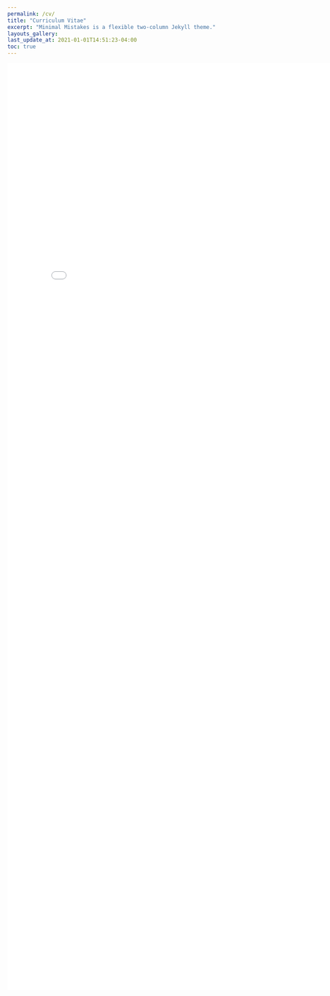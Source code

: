 ```yaml
---
permalink: /cv/
title: "Curriculum Vitae"
excerpt: "Minimal Mistakes is a flexible two-column Jekyll theme."
layouts_gallery:
last_update_at: 2021-01-01T14:51:23-04:00
toc: true
---
```


<embed src="my_cv.pdf" width="800px" height="2100px" />
